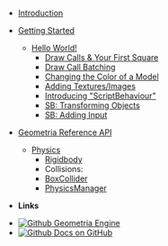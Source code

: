 * [Introduction](/)


* [Getting Started](/get-started/getting-started.md)
	- [Hello World!](/hello-world/hello-world.md)
		- [Draw Calls & Your First Square](/hello-world/your-first-square.md)
		- [Draw Call Batching](/hello-world/draw-call-batching.md)
		- [Changing the Color of a Model](/hello-world/changing-model-color.md)
		- [Adding Textures/Images](/hello-world/adding-textures.md)
		- [Introducing "ScriptBehaviour"](/hello-world/introducing-scriptbehaviour.md)
		- [SB: Transforming Objects](/hello-world/sb-transforming-objects.md)
		- [SB: Adding Input](/hello-world/sb-add-input.md)

* [Geometria Reference API](/api/index.md)
	- [Physics](/api/Physics/index.md)
		- [Rigidbody](/api/Physics/Rigidbody.md)
		- Collisions:
		- [BoxCollider](/api/Physics/BoxCollider.md)
		- [PhysicsManager](/api/Physics/PhysicsManager.md)




- **Links**
* [![Github](https://raw.githubusercontent.com/jhildenbiddle/docsify-themeable/master/docs/assets/img/github.svg) Geometria Engine](https://github.com/Geometria-Engine/Geometria)
* [![Github](https://raw.githubusercontent.com/jhildenbiddle/docsify-themeable/master/docs/assets/img/github.svg) Docs on GitHub](https://github.com/Geometria-Engine/docs-v2)
